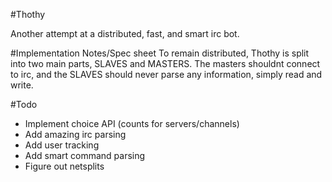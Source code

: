 #Thothy

Another attempt at a distributed, fast, and smart irc bot.

#Implementation Notes/Spec sheet
To remain distributed, Thothy is split into two main parts, SLAVES and MASTERS. The masters shouldnt connect to irc, and the SLAVES should never parse any information, simply read and write.

#Todo
- Implement choice API (counts for servers/channels)
- Add amazing irc parsing
- Add user tracking
- Add smart command parsing
- Figure out netsplits